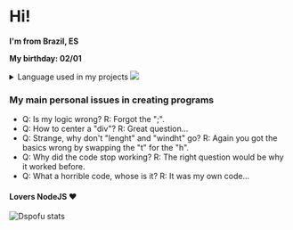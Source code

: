# Hi!

**I'm from Brazil, ES**

**My birthday: 02/01**

<details>
  <summary>Language used in my projects <a href=""><img src="https://cdn-icons-png.flaticon.com/512/484/484562.png" width="10px"></a></summary>
  <br>
  <p style="font-family: monospace;">
    <img src="https://raw.githubusercontent.com/github/explore/80688e429a7d4ef2fca1e82350fe8e3517d3494d/topics/nodejs/nodejs.png" alt="node" width="20"> <a href="https://nodejs.org">NodeJS</a><br>
    <img src="https://raw.githubusercontent.com/github/explore/80688e429a7d4ef2fca1e82350fe8e3517d3494d/topics/typescript/typescript.png" alt="typescript" width="20"> <a href="https://typescriptlang.org">TypeScript</a><br>
    <img src="https://raw.githubusercontent.com/github/explore/180320cffc25f4ed1bbdfd33d4db3a66eeeeb358/topics/cpp/cpp.png" alt="c++" width="20"><a href="https://learn.microsoft.com/pt-br/cpp/build/vscpp-step-0-installation"> C++</a><br>
    <!-- https://www.w3schools.com/cpp/default.asp -->
    <img src="https://raw.githubusercontent.com/github/explore/5b3600551e122a3277c2c5368af2ad5725ffa9a1/topics/java/java.png" alt="java" width="20"> <a href="https://www.w3schools.com/java">Java</a><br>
    <img src="https://raw.githubusercontent.com/github/explore/80688e429a7d4ef2fca1e82350fe8e3517d3494d/topics/python/python.png" alt="python" width="20"> <a href="https://www.python.org/doc/">Python</a><br>
    <img src="https://raw.githubusercontent.com/github/explore/80688e429a7d4ef2fca1e82350fe8e3517d3494d/topics/postgresql/postgresql.png" alt="psql" width="20"> <a href="https://www.w3schools.com/sql">PSQL</a><br>
    <img src="https://dart.dev/assets/img/logo/dart-64.png" alt="dart" width="20"> <a href="https://dart.dev/language">Dart</a>
  </p>

![Top Langs](https://github-readme-stats.vercel.app/api/top-langs/?username=dspofu&langs_count=8&theme=dark&hide_border=true&layout=donut)
  
</details>

### My main personal issues in creating programs
- Q: Is my logic wrong? R: Forgot the ";".
- Q: How to center a "div"? R: Great question...
- Q: Strange, why don't "lenght" and "windht" go? R: Again you got the basics wrong by swapping the "t" for the "h".
- Q: Why did the code stop working? R: The right question would be why it worked before.
- Q: What a horrible code, whose is it? R: It was my own code...


#### Lovers NodeJS ❤

![Dspofu stats](https://github-readme-stats.vercel.app/api?username=dspofu&theme=dark&show_icons=true&hide_border=true)
